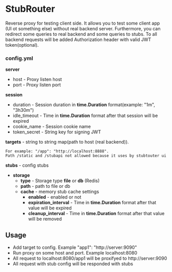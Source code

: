 # StubRouter
Reverse proxy for testing client side. It allows you to test some client app (UI ot something else)
without real backend server. Furthermore, you can redirect some queries to real backend and some queries to stubs. 
To all backend requests will be added Authorization header with valid JWT token(optional).

### config.yml
**server**
- host - Proxy listen host
- port - Proxy listen port

**session**
- duration - Session duration in **time.Duration** format(example: "1m", "3h30m")
- idle_timeout - Time in **time.Duration** format after that session will be expired
- cookie_name - Session cookie name
- token_secret - String key for signing JWT

**targets** - string to string map(path to host (real backend)).

    For example: "/app": "http://localhost:8888".
    Path /static and /stubapi not allowed because it uses by stubtouter ui

**stubs** - config stubs
- **storage**
  - **type** - Storage type **file** or **db** (Redis)
  - **path** - path to file or db
  - **cache** - memory stub cache settings
    - **enabled** - enabled or not
    - **expiration_interval** - Time in **time.Duration** format after that value will be expired
    - **cleanup_interval** - Time in **time.Duration** format after that value will be removed


## Usage
- Add target to config. Example "app1": "http://server:9090"
- Run proxy on some host and port. Example localhost:8080 
- All request to localhost:8080/app1 will be proxifyed to http://server:9090
- All request with stub config will be responded with stubs
